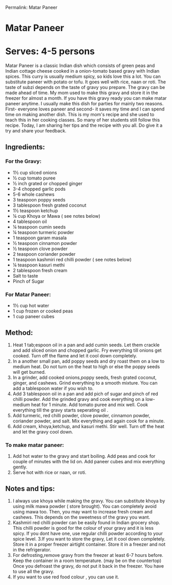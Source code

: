 Permalink: Matar Paneer 

# Matar Paneer

# Serves: 4-5 persons

Matar Paneer is a classic Indian dish which consists of green peas and Indian cottage cheese cooked in a onion-tomato based gravy with Indian spices. This curry is usually medium spicy, so kids love this a lot. You can substitute paneer with potato or tofu. It goes well with rice, naan or roti. 
The taste of subzi depends on the taste of gravy you prepare. The gravy can be made ahead of time. My mom used to make this gravy and store it in the freezer for almost a month. If you have this gravy ready you can make matar paneer anytime. I usually make this dish for parties for mainly two reasons. First- everyone loves paneer and second- it saves my time and I can spend time on making another dish. 
This is my mom's recipe and she used to teach this in her cooking classes. So many of her students still follow this recipe. 
Today, I am sharing her tips and the recipe with you all. Do give it a try and share your feedback. 


## Ingredients:

### For the Gravy: 
* 1½ cup sliced onions
* ½ cup tomato puree
* ½ inch grated or chopped ginger
* 3-4 chopped garlic pods
* 5-6 whole cashews
* 3 teaspoon poppy seeds
* 3 tablespoon fresh grated coconut
* 1½ teaspoon ketchup
* ¼ cup Khoya or Mawa ( see notes below) 
* 4 tablespoon oil 
* ¼ teaspoon cumin seeds
* ¼ teaspoon turmeric powder 
* 1 teaspoon garam masala
* ½ teaspoon cinnamon powder
* ½ teaspoon clove powder
* 2 teaspoon coriander powder
* 1 teaspoon kashmiri red chilli powder ( see notes below)
* ¼ teaspoon kasuri methi
* 2 tablespoon fresh cream 
* Salt to taste
* Pinch of Sugar

### For Matar Paneer:
* 1½ cup hot water
* 1 cup frozen or cooked peas
* 1 cup paneer cubes


## Method:
1. Heat 1 tab;espoon oil in a pan and add cumin seeds. Let them crackle and add sliced onion and chopped garlic. Fry everything till onions get cooked. Turn off the flame and let it cool down completely.
2. In a another small pan, add poppy seeds and dry roast them on a low to medium heat. Do not turn on the heat to high or else the poppy seeds will get burned.
3. In a grinder, add cooked onions,poppy seeds, fresh grated coconut, ginger, and cashews. Grind everything to a smooth mixture. You can add a tablespoon water if you wish to. 
4. Add 3 tablespoon oil in a pan and add pich of sugar and pinch of red chilli powder. Add the grinded gravy and cook everything on a low-medium heat for 1 minute. Add tomato puree and mix well. Cook everything till the gravy starts seperating oil . 
5. Add turmeric, red chilli powder, clove powder, cinnamon powder, coriander powder, and salt. Mix everything and again cook for a minute. 
6. Add cream, khoya,ketchup, and kasuri methi. Stir well. Turn off the heat and let the gravy cool down. 

### To make matar paneer:
1. Add hot water to the gravy and start boiling. Add peas and cook for couple of minutes with the lid on. Add paneer cubes and mix everything gently. 
2. Serve hot with rice or naan, or roti. 

## Notes and tips:
1. I always use khoya while making the gravy. You can substitute khoya by using milk mawa powder ( store brought). 
You can completely avoid using mawa too. Then, you may want to increase fresh cream and cashews. This depends on the sweetness of the gravy you want. 
2. Kashmiri red chilli powder can be easily found in Indian grocery shop. This chilli powder is good for the colour of your gravy and it is less spicy. If you dont have one, use regular chilli powder according to your spice level. 
3.If you want to store the gravy, Let it cool down completely. Store it in a proper freezer airtight container. Store it in a freezer and not in the refrigerator. 
4. For defrosting,remove gravy from the freezer at least 6-7 hours before. Keep the container in a room temperature. (may be on the countertop) Once you defroast the gravy, do not put it back in the freezer. You have to use all the gravy. 
5. If you want to use red food colour , you can use it. 

